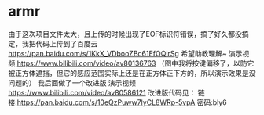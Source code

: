 # armr
由于这次项目文件太大，且上传的时候出现了EOF标识符错误，搞了好久都没搞定，我把代码上传到了百度云 https://pan.baidu.com/s/1KkX_VDbooZBc61EfOQirSg  希望助教理解~
演示视频 https://www.bilibili.com/video/av80136763  （图中我将按键偏移了，以防它被正方体遮挡，但它的感应范围实际上还是在正方体正下方的，所以演示效果是没问题的）
我后面做了一个改进版 演示视频 https://www.bilibili.com/video/av80586121
改进版代码见：
链接:https://pan.baidu.com/s/10eQzPuww7lyCL8WRp-5vpA  密码:bly6
